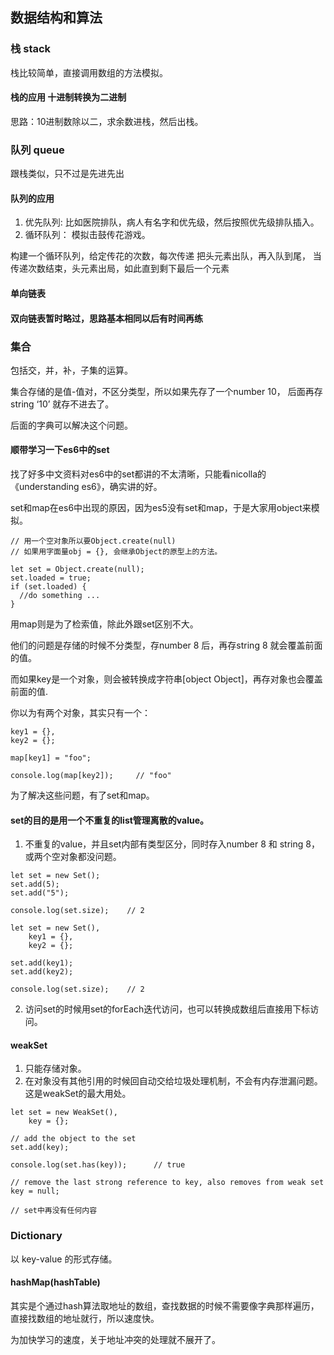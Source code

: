 ## 数据结构和算法

### 栈 stack
栈比较简单，直接调用数组的方法模拟。

#### 栈的应用 十进制转换为二进制
思路：10进制数除以二，求余数进栈，然后出栈。

### 队列 queue
跟栈类似，只不过是先进先出

#### 队列的应用
1. 优先队列: 比如医院排队，病人有名字和优先级，然后按照优先级排队插入。
2. 循环队列： 模拟击鼓传花游戏。

构建一个循环队列，给定传花的次数，每次传递 把头元素出队，再入队到尾， 当传递次数结束，头元素出局，如此直到剩下最后一个元素

#### 单向链表

#### 双向链表暂时略过，思路基本相同以后有时间再练

### 集合
包括交，并，补，子集的运算。

集合存储的是值-值对，不区分类型，所以如果先存了一个number 10， 后面再存string ‘10’ 就存不进去了。

后面的字典可以解决这个问题。

#### 顺带学习一下es6中的set
找了好多中文资料对es6中的set都讲的不太清晰，只能看nicolla的《understanding es6》，确实讲的好。

set和map在es6中出现的原因，因为es5没有set和map，于是大家用object来模拟。
```
// 用一个空对象所以要Object.create(null)
// 如果用字面量obj = {}, 会继承Object的原型上的方法。

let set = Object.create(null);
set.loaded = true;
if (set.loaded) {
  //do something ...
}
```

用map则是为了检索值，除此外跟set区别不大。

他们的问题是存储的时候不分类型，存number 8 后，再存string 8 就会覆盖前面的值。

而如果key是一个对象，则会被转换成字符串[object Object]，再存对象也会覆盖前面的值.

你以为有两个对象，其实只有一个：
```
key1 = {},
key2 = {};

map[key1] = "foo";

console.log(map[key2]);     // "foo"
```

为了解决这些问题，有了set和map。

#### set的目的是用一个不重复的list管理离散的value。
1. 不重复的value，并且set内部有类型区分，同时存入number 8 和 string 8， 或两个空对象都没问题。
```
let set = new Set();
set.add(5);
set.add("5");

console.log(set.size);    // 2

let set = new Set(),
    key1 = {},
    key2 = {};

set.add(key1);
set.add(key2);

console.log(set.size);    // 2
```
2. 访问set的时候用set的forEach迭代访问，也可以转换成数组后直接用下标访问。

#### weakSet
1. 只能存储对象。
2. 在对象没有其他引用的时候回自动交给垃圾处理机制，不会有内存泄漏问题。这是weakSet的最大用处。
```
let set = new WeakSet(),
    key = {};

// add the object to the set
set.add(key);

console.log(set.has(key));      // true

// remove the last strong reference to key, also removes from weak set
key = null;

// set中再没有任何内容
```



### Dictionary

以 key-value 的形式存储。

#### hashMap(hashTable)
其实是个通过hash算法取地址的数组，查找数据的时候不需要像字典那样遍历，直接找数组的地址就行，所以速度快。

为加快学习的速度，关于地址冲突的处理就不展开了。
